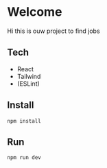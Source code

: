 # Welcome

Hi this is ouw project to find jobs

## Tech

- React
- Tailwind
- (ESLint)

## Install

`npm install`

## Run

`npm run dev`
